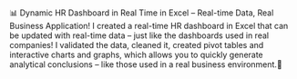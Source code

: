 📊 Dynamic HR Dashboard in Real Time in Excel – Real-time Data, Real Business Application!
I created a real-time HR dashboard in Excel that can be updated with real-time data – just like the dashboards used in real companies!
I validated the data, cleaned it, created pivot tables and interactive charts and graphs, which allows you to quickly generate analytical conclusions – like those used in a real business environment.🚀
